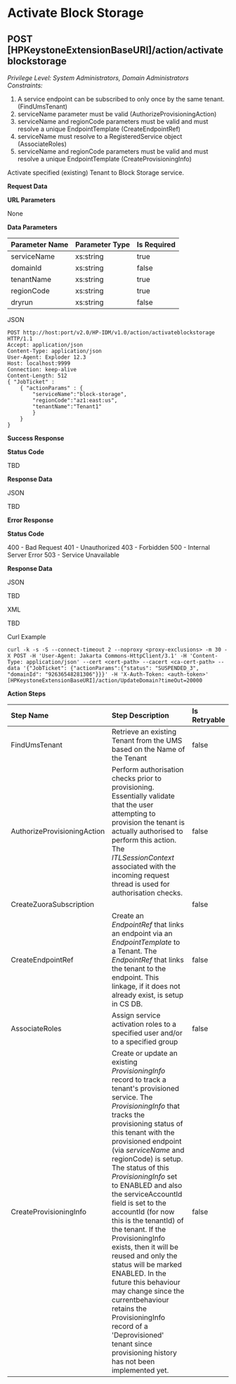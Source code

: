 # Activate Block Storage
## POST [HPKeystoneExtensionBaseURI]/action/activateblockstorage
*Privilege Level: System Administrators, Domain Administrators*  
*Constraints:*  
1. A service endpoint can be subscribed to only once by the same tenant. (FindUmsTenant)  
2. serviceName parameter must be valid (AuthorizeProvisioningAction)  
3. serviceName and regionCode parameters must be valid and must resolve a unique EndpointTemplate (CreateEndpointRef)  
4. serviceName must resolve to a RegisteredService object (AssociateRoles)  
5. serviceName and regionCode parameters must be valid and must resolve a unique EndpointTemplate (CreateProvisioningInfo)  

Activate specified (existing) Tenant to Block Storage service.

**Request Data**  

**URL Parameters**

None 

**Data Parameters**

|Parameter Name|Parameter Type|Is Required|
|:----------------|:----------------|:----------------|
|serviceName|xs:string|true|
|domainId|xs:string|false|
|tenantName|xs:string|true|
|regionCode|xs:string|true|
|dryrun|xs:string|false|

JSON
```
POST http://host:port/v2.0/HP-IDM/v1.0/action/activateblockstorage HTTP/1.1
Accept: application/json
Content-Type: application/json
User-Agent: Exploder 12.3
Host: localhost:9999
Connection: keep-alive
Content-Length: 512
{ "JobTicket" :
    { "actionParams" : {
        "serviceName":"block-storage",
        "regionCode":"az1:east:us",
        "tenantName":"Tenant1"
        }
    }
}
```

**Success Response**

**Status Code**

TBD

**Response Data**

JSON

TBD

**Error Response**

**Status Code**

400 - Bad Request
401 - Unauthorized
403 - Forbidden
500 - Internal Server Error
503 - Service Unavailable

**Response Data**

JSON

TBD  

XML

TBD  

Curl Example
```
curl -k -s -S --connect-timeout 2 --noproxy <proxy-exclusions> -m 30 -X POST -H 'User-Agent: Jakarta Commons-HttpClient/3.1' -H 'Content-Type: application/json' --cert <cert-path> --cacert <ca-cert-path> --data '{"JobTicket": {"actionParams":{"status": "SUSPENDED_3", "domainId": "92636548281306"}}}' -H 'X-Auth-Token: <auth-token>' [HPKeystoneExtensionBaseURI]/action/UpdateDomain?timeOut=20000  
```
**Action Steps**

|Step Name|Step Description|Is Retryable|
|:----------------|:----------------|:----------------|
|FindUmsTenant|Retrieve an existing Tenant from the UMS based on the Name of the Tenant|false|
|AuthorizeProvisioningAction|Perform authorisation checks prior to provisioning.  Essentially validate that the user attempting to provision the tenant is actually authorised to perform this action.  The *ITLSessionContext* associated with the incoming request thread is used for authorisation checks.|false|
|CreateZuoraSubscription|&nbsp;|false|
|CreateEndpointRef|Create an *EndpointRef* that links an endpoint via an *EndpointTemplate* to a Tenant.  The *EndpointRef* that links the tenant to the endpoint. This linkage, if it does not already exist, is setup in CS DB.|false|
|AssociateRoles|Assign service activation roles to a specified user and/or to a specified group|false|
|CreateProvisioningInfo|Create or update an existing *ProvisioningInfo* record to track a tenant's provisioned service.  The *ProvisioningInfo* that tracks the provisioning status of this tenant with the provisioned endpoint (via *serviceName* and regionCode) is setup.  The status of this *ProvisioningInfo* set to ENABLED and also the serviceAccountId field is set to the accountId (for now this is the tenantId) of the tenant.  If the ProvisioningInfo exists, then it will be reused and only the status will be marked ENABLED.  In the future this behaviour may change since the currentbehaviour retains the ProvisioningInfo record of a 'Deprovisioned' tenant since provisioning history has not been implemented yet.|false|




